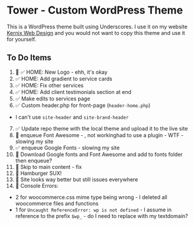 # Tower - Custom WordPress Theme

This is a WordPress theme built using Underscores. I use it on my website [Kernix Web Design](https://kernixwebdesign.com/) and you would not want to copy this theme and use it for yourself.

## To Do Items

1. 📌 ✅ HOME: New Logo - ehh, it's okay
2. ✅ HOME: Add gradient to service cards
3. ✅ HOME: Fix other services
4. ✅ HOME: Add client testimonials section at end
5. ✅ Make edits to services page
6. ✅ Custom header.php for front-page (`header-home.php`)

- I can't use `site-header` and `site-brand-header`

7. ✅ Update repo theme with the local theme and upload it to the live site
8. 📌 enqueue Font Awesome - , not workinghad to use a plugin - WTF - slowing my site
9. ✅ enqueue Google Fonts - slowing my site
10. 📌 Download Google fonts and Font Awesome and add to fonts folder then enqueue?
11. 📌 Skip to main content - fix
12. 📌 Hamburger SUX!
13. 📌 Site looks way better but still issues everywhere
14. 📌 Console Errors:

- 2 for woocommerce.css mime type being wrong - I deleted all woocommerce files and functions
- 1 for `Uncaught ReferenceError: wp is not defined` - I assume in reference to the prefix `$wp_` - do I need to replace with my textdomain?
